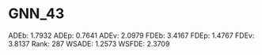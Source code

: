 # GNN_43

ADEb: 1.7932
ADEp: 0.7641
ADEv: 2.0979
FDEb: 3.4167
FDEp: 1.4767
FDEv: 3.8137
Rank: 287
WSADE: 1.2573
WSFDE: 2.3709
